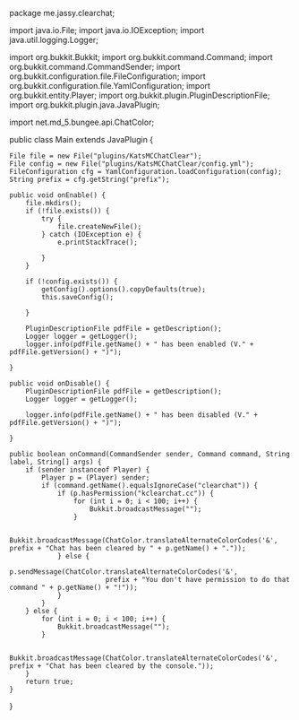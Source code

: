 package me.jassy.clearchat;

import java.io.File;
import java.io.IOException;
import java.util.logging.Logger;

import org.bukkit.Bukkit;
import org.bukkit.command.Command;
import org.bukkit.command.CommandSender;
import org.bukkit.configuration.file.FileConfiguration;
import org.bukkit.configuration.file.YamlConfiguration;
import org.bukkit.entity.Player;
import org.bukkit.plugin.PluginDescriptionFile;
import org.bukkit.plugin.java.JavaPlugin;

import net.md_5.bungee.api.ChatColor;

public class Main extends JavaPlugin {

	File file = new File("plugins/KatsMCChatClear");
	File config = new File("plugins/KatsMCChatClear/config.yml");
	FileConfiguration cfg = YamlConfiguration.loadConfiguration(config);
	String prefix = cfg.getString("prefix");

	public void onEnable() {
		file.mkdirs();
		if (!file.exists()) {
			try {
				file.createNewFile();
			} catch (IOException e) {
				e.printStackTrace();

			}
		}

		if (!config.exists()) {
			getConfig().options().copyDefaults(true);
			this.saveConfig();

		}

		PluginDescriptionFile pdfFile = getDescription();
		Logger logger = getLogger();
		logger.info(pdfFile.getName() + " has been enabled (V." + pdfFile.getVersion() + ")");

	}

	public void onDisable() {
		PluginDescriptionFile pdfFile = getDescription();
		Logger logger = getLogger();

		logger.info(pdfFile.getName() + " has been disabled (V." + pdfFile.getVersion() + ")");

	}

	public boolean onCommand(CommandSender sender, Command command, String label, String[] args) {
		if (sender instanceof Player) {
			Player p = (Player) sender;
			if (command.getName().equalsIgnoreCase("clearchat")) {
				if (p.hasPermission("kclearchat.cc")) {
					for (int i = 0; i < 100; i++) {
						Bukkit.broadcastMessage("");
					}

					Bukkit.broadcastMessage(ChatColor.translateAlternateColorCodes('&', prefix + "Chat has been cleared by " + p.getName() + "."));
				} else {
					p.sendMessage(ChatColor.translateAlternateColorCodes('&',
							prefix + "You don't have permission to do that command " + p.getName() + "!"));
				}
			}
		} else {
			for (int i = 0; i < 100; i++) {
				Bukkit.broadcastMessage("");
			}

			Bukkit.broadcastMessage(ChatColor.translateAlternateColorCodes('&', prefix + "Chat has been cleared by the console."));
		}
		return true;
	}
}

